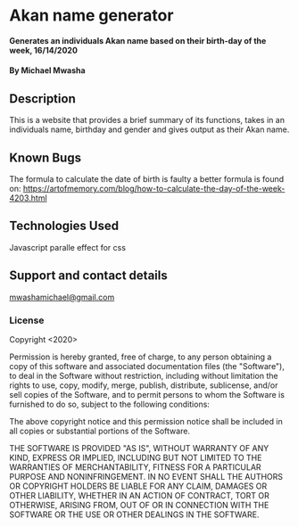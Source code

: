 # Akan name generator
#### Generates an individuals Akan name based on their birth-day of the week, 16/14/2020
#### By Michael Mwasha
## Description
This is a website that provides a brief summary of its functions, takes in an individuals name, birthday and gender and gives output as their Akan name.
## Known Bugs
The formula to calculate the date of birth is faulty a better formula is found on:
https://artofmemory.com/blog/how-to-calculate-the-day-of-the-week-4203.html
## Technologies Used
Javascript
paralle effect for css
## Support and contact details
mwashamichael@gmail.com
### License
Copyright <2020> <Michael Mwasha>

Permission is hereby granted, free of charge, to any person obtaining a copy of this software and associated documentation files (the "Software"), to deal in the Software without restriction, including without limitation the rights to use, copy, modify, merge, publish, distribute, sublicense, and/or sell copies of the Software, and to permit persons to whom the Software is furnished to do so, subject to the following conditions:

The above copyright notice and this permission notice shall be included in all copies or substantial portions of the Software.

THE SOFTWARE IS PROVIDED "AS IS", WITHOUT WARRANTY OF ANY KIND, EXPRESS OR IMPLIED, INCLUDING BUT NOT LIMITED TO THE WARRANTIES OF MERCHANTABILITY, FITNESS FOR A PARTICULAR PURPOSE AND NONINFRINGEMENT. IN NO EVENT SHALL THE AUTHORS OR COPYRIGHT HOLDERS BE LIABLE FOR ANY CLAIM, DAMAGES OR OTHER LIABILITY, WHETHER IN AN ACTION OF CONTRACT, TORT OR OTHERWISE, ARISING FROM, OUT OF OR IN CONNECTION WITH THE SOFTWARE OR THE USE OR OTHER DEALINGS IN THE SOFTWARE.
